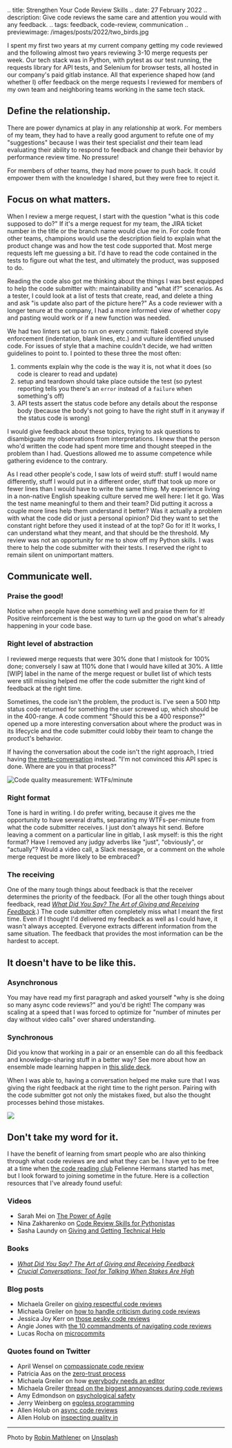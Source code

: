 .. title: Strengthen Your Code Review Skills
.. date: 27 February 2022
.. description: Give code reviews the same care and attention you would with any feedback.
.. tags: feedback, code-review, communication
.. previewimage: /images/posts/2022/two_birds.jpg

I spent my first two years at my current company getting my code reviewed and the following almost two years reviewing 3-10 merge requests per week. Our tech stack was in Python, with pytest as our test running, the requests library for API tests, and Selenium for browser tests, all hosted in our company's paid gitlab instance. All that experience shaped how (and whether I) offer feedback on the merge requests I reviewed for members of my own team and neighboring teams working in the same tech stack.

## Define the relationship.
There are power dynamics at play in any relationship at work. For members of my team, they had to have a really good argument to refute one of my "suggestions" because I was their test specialist _and_ their team lead evaluating their ability to respond to feedback and change their behavior by performance review time. No pressure!

For members of other teams, they had more power to push back. It could empower them with the knowledge I shared, but they were free to reject it. 

## Focus on what matters.

When I review a merge request, I start with the question "what is this code supposed to do?" If it's a merge request for my team, the JIRA ticket number in the title or the branch name would clue me in. For code from other teams, champions would use the description field to explain what the product change was and how the test code supported that. Most merge requests left me guessing a bit. I'd have to read the code contained in the tests to figure out what the test, and ultimately the product, was supposed to do.

Reading the code also got me thinking about the things I was best equipped to help the code submitter with: maintainability and "what if?" scenarios. As a tester, I could look at a list of tests that create, read, and delete a thing and ask "is update also part of the picture here?" As a code reviewer with a longer tenure at the company, I had a more informed view of whether copy and pasting would work or if a new function was needed.

We had two linters set up to run on every commit: flake8 covered style enforcement (indentation, blank lines, etc.) and vulture identified unused code. For issues of style that a machine couldn't decide, we had written guidelines to point to. I pointed to these three the most often:

1. comments explain why the code is the way it is, not what it does (so code is clearer to read and update)
2. setup and teardown should take place outside the test (so pytest reporting tells you there's an `error` instead of a `failure` when something's off)
3. API tests assert the status code before any details about the response body (because the body's not going to have the right stuff in it anyway if the status code is wrong)

I would give feedback about these topics, trying to ask questions to disambiguate my observations from interpretations. I knew that the person who'd written the code had spent more time and thought steeped in the problem than I had. Questions allowed me to assume competence while gathering evidence to the contrary. 

As I read other people's code, I saw lots of weird stuff: stuff I would name differently, stuff I would put in a different order, stuff that took up more or fewer lines than I would have to write the same thing. My experience living in a non-native English speaking culture served me well here: I let it go. Was the test name meaningful to them and their team? Did putting it across a couple more lines help them understand it better? Was it actually a problem with what the code did or just a personal opinion? Did they want to set the constant right before they used it instead of at the top? Go for it! It works, I can understand what they meant, and that should be the threshold. My review was not an opportunity for me to show off my Python skills. I was there to help the code submitter with their tests. I reserved the right to remain silent on unimportant matters. 

## Communicate well.

### Praise the good!

Notice when people have done something well and praise them for it! Positive reinforcement is the best way to turn up the good on what's already happening in your code base.

### Right level of abstraction

I reviewed merge requests that were 30% done that I mistook for 100% done; conversely I saw at 110% done that I would have killed at 30%. A little [WIP] label in the name of the merge request or bullet list of which tests were still missing helped me offer the code submitter the right kind of feedback at the right time. 

Sometimes, the code isn't the problem, the product is. I've seen a 500 http status code returned for something the user screwed up, which should be in the 400-range. A code comment "Should this be a 400 response?" opened up a more interesting conversation about where the product was in its lifecycle and the code submitter could lobby their team to change the product's behavior.

If having the conversation about the code isn't the right approach, I tried having [the meta-conversation](https://elizabethzagroba.com/posts/2021/delivering_information_vs_delivering_meta_information/) instead. "I'm not convinced this API spec is done. Where are you in that process?"

![](/images/posts/2022/wtf.png "Code quality measurement: WTFs/minute")

### Right format

Tone is hard in writing. I do prefer writing, because it gives me the opportunity to have several drafts, separating my WTFs-per-minute from what the code submitter receives. I just don't always hit send. Before leaving a comment on a particular line in gitlab, I ask myself: is this the right format? Have I removed any judgy adverbs like "just", "obviously", or "actually"? Would a video call, a Slack message, or a comment on the whole merge request be more likely to be embraced?

### The receiving

One of the many tough things about feedback is that the receiver determines the priority of the feedback. (For all the other tough things about feedback, read [_What Did You Say? The Art of Giving and Receiving Feedback_](https://app.thestorygraph.com/books/15270135-7360-4e66-b079-4cbd618dfb76).) The code submitter often completely miss what I meant the first time. Even if I thought I'd delivered my feedback as well as I could have, it wasn't always accepted. Everyone extracts different information from the same situation. The feedback that provides the most information can be the hardest to accept.

## It doesn't have to be like this.

### Asynchronous

You may have read my first paragraph and asked yourself "why is she doing so many async code reviews?" and you'd be right! The company was scaling at a speed that I was forced to optimize for "number of minutes per day without video calls" over shared understanding.

### Synchronous

Did you know that working in a pair or an ensemble can do all this feedback and knowledge-sharing stuff in a better way? See more about how an ensemble made learning happen in [this slide deck](https://ezagroba.github.io/mob-testing/). 

When I was able to, having a conversation helped me make sure that I was giving the right feedback at the right time to the right person. Pairing with the code submitter got not only the mistakes fixed, but also the thought processes behind those mistakes.

![](/images/posts/2022/two_birds.jpg)

## Don't take my word for it.

I have the benefit of learning from smart people who are also thinking through what code reviews are and what they can be. I have yet to be free at a time when [the code reading club](https://github.com/neontribe/code-reading-club/) Felienne Hermans started has met, but I look forward to joining sometime in the future. Here is a collection resources that I've already found useful:

### Videos 
- Sarah Mei on [The Power of Agile](https://www.youtube.com/watch?v=YL-6RCTywbc)
- Nina Zakharenko on [Code Review Skills for Pythonistas](https://www.youtube.com/watch?v=6L3ZVLtSeo8)
- Sasha Laundy on [Giving and Getting Technical Help](https://www.youtube.com/watch?v=hY14Er6JX2s)

### Books
- [_What Did You Say? The Art of Giving and Receiving Feedback_](https://app.thestorygraph.com/books/15270135-7360-4e66-b079-4cbd618dfb76)
- [_Crucial Conversations: Tool for Talking When Stakes Are High_](https://app.thestorygraph.com/books/b15fe452-5b8e-49f5-9e0b-90da490b944c)

### Blog posts

- Michaela Greiler on [giving respectful code reviews](https://www.michaelagreiler.com/respectful-constructive-code-review-feedback/)
- Michaela Greiler on [how to handle criticism during code reviews](https://www.michaelagreiler.com/accept-code-review-feedback/)
- Jessica Joy Kerr on [those pesky code reviews](https://jessitron.com/2021/03/27/those-pesky-pull-request-reviews/)
- Angie Jones with [the 10 commandments of navigating code reviews](https://angiejones.tech/ten-commandments-code-reviews/)
- Lucas Rocha on [microcommits](https://lucasr.org/2011/01/29/micro-commits/)

### Quotes found on Twitter

- April Wensel on [compassionate code review](https://twitter.com/maaretp/status/1024995595973525510)
- Patricia Aas on the [zero-trust process](https://twitter.com/pati_gallardo/status/1373343835330383878)
- Michaela Greiler on how [everybody needs an editor](https://twitter.com/mgreiler/status/1482247806798733317)
- Michaela Greiler [thread on the biggest annoyances during code reviews](https://twitter.com/mgreiler/status/1481902327640608770)
- Amy Edmondson on [psychological safety](https://twitter.com/AmyCEdmondson/status/1476198824012136460)
- Jerry Weinberg on [egoless programming](https://twitter.com/mstine/status/1481660769456513029)
- Allen Holub on [async code reviews](https://twitter.com/allenholub/status/1491168642586710016)
- Allen Holub on [inspecting quality in](https://twitter.com/allenholub/status/1482564778149175298)

---
Photo by <a href="https://unsplash.com/@robinmathlener?utm_source=unsplash&utm_medium=referral&utm_content=creditCopyText">Robin Mathlener</a> on <a href="https://unsplash.com/?utm_source=unsplash&utm_medium=referral&utm_content=creditCopyText">Unsplash</a>
